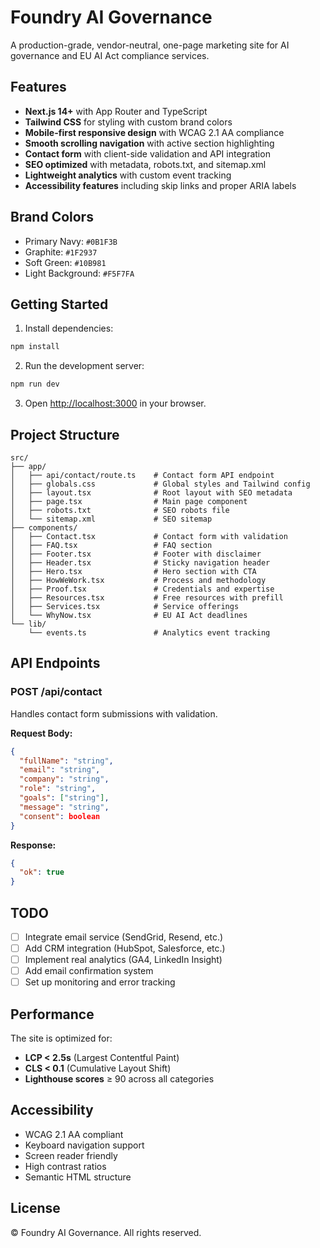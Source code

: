 # Foundry AI Governance

A production-grade, vendor-neutral, one-page marketing site for AI governance and EU AI Act compliance services.

## Features

- **Next.js 14+** with App Router and TypeScript
- **Tailwind CSS** for styling with custom brand colors
- **Mobile-first responsive design** with WCAG 2.1 AA compliance
- **Smooth scrolling navigation** with active section highlighting
- **Contact form** with client-side validation and API integration
- **SEO optimized** with metadata, robots.txt, and sitemap.xml
- **Lightweight analytics** with custom event tracking
- **Accessibility features** including skip links and proper ARIA labels

## Brand Colors

- Primary Navy: `#0B1F3B`
- Graphite: `#1F2937`
- Soft Green: `#10B981`
- Light Background: `#F5F7FA`

## Getting Started

1. Install dependencies:
```bash
npm install
```

2. Run the development server:
```bash
npm run dev
```

3. Open [http://localhost:3000](http://localhost:3000) in your browser.

## Project Structure

```
src/
├── app/
│   ├── api/contact/route.ts    # Contact form API endpoint
│   ├── globals.css             # Global styles and Tailwind config
│   ├── layout.tsx              # Root layout with SEO metadata
│   ├── page.tsx                # Main page component
│   ├── robots.txt              # SEO robots file
│   └── sitemap.xml             # SEO sitemap
├── components/
│   ├── Contact.tsx             # Contact form with validation
│   ├── FAQ.tsx                 # FAQ section
│   ├── Footer.tsx              # Footer with disclaimer
│   ├── Header.tsx              # Sticky navigation header
│   ├── Hero.tsx                # Hero section with CTA
│   ├── HowWeWork.tsx           # Process and methodology
│   ├── Proof.tsx               # Credentials and expertise
│   ├── Resources.tsx           # Free resources with prefill
│   ├── Services.tsx            # Service offerings
│   └── WhyNow.tsx              # EU AI Act deadlines
└── lib/
    └── events.ts               # Analytics event tracking
```

## API Endpoints

### POST /api/contact

Handles contact form submissions with validation.

**Request Body:**
```json
{
  "fullName": "string",
  "email": "string",
  "company": "string", 
  "role": "string",
  "goals": ["string"],
  "message": "string",
  "consent": boolean
}
```

**Response:**
```json
{
  "ok": true
}
```

## TODO

- [ ] Integrate email service (SendGrid, Resend, etc.)
- [ ] Add CRM integration (HubSpot, Salesforce, etc.)
- [ ] Implement real analytics (GA4, LinkedIn Insight)
- [ ] Add email confirmation system
- [ ] Set up monitoring and error tracking

## Performance

The site is optimized for:
- **LCP < 2.5s** (Largest Contentful Paint)
- **CLS < 0.1** (Cumulative Layout Shift)
- **Lighthouse scores** ≥ 90 across all categories

## Accessibility

- WCAG 2.1 AA compliant
- Keyboard navigation support
- Screen reader friendly
- High contrast ratios
- Semantic HTML structure

## License

© Foundry AI Governance. All rights reserved.
